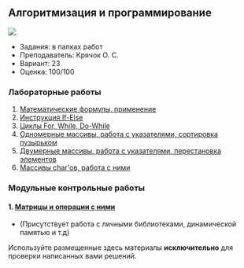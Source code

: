 ## Алгоритмизация и программирование

![](https://img.shields.io/badge/Programming%20lang-C-informational?style=flat-square&logo=C&logoColor=white&color=5194f0)

- Задания: в папках работ
- Преподаватель: Крячок О. С.
- Вариант: 23
- Оценка: 100/100<br>

### Лабораторные работы
1. [Математические формулы, применение](https://github.com/xairaven/kpi_labs/tree/main/1stSemester/Algorithmization%20and%20programming%20(I)/Lab1)
2. [Инструкция If-Else](https://github.com/xairaven/kpi_labs/tree/main/1stSemester/Algorithmization%20and%20programming%20(I)/Lab2)
3. [Циклы For, While, Do-While](https://github.com/xairaven/kpi_labs/tree/main/1stSemester/Algorithmization%20and%20programming%20(I)/Lab3)
4. [Одномерные массивы, работа с указателями, сортировка пузырьком](https://github.com/xairaven/kpi_labs/tree/main/1stSemester/Algorithmization%20and%20programming%20(I)/Lab4)
5. [Двумерные массивы, работа с указателями, перестановка элементов](https://github.com/xairaven/kpi_labs/tree/main/1stSemester/Algorithmization%20and%20programming%20(I)/Lab5)
6. [Массивы char'ов, работа с ними](https://github.com/xairaven/kpi_labs/tree/main/1stSemester/Algorithmization%20and%20programming%20(I)/Lab6)

### Модульные контрольные работы
#### 1. [Матрицы и операции с ними](https://github.com/xairaven/kpi_labs/tree/main/1stSemester/Algorithmization%20and%20programming%20(I)/Modular%20Control%20Work%201)
- (Присутствует работа с личными библиотеками, динамической памятью и т.д)


Используйте размещенные здесь материалы **исключительно** для проверки написанных вами решений.

